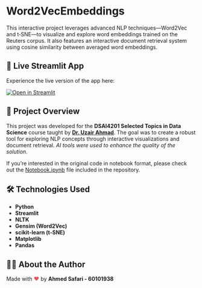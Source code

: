 # Word2VecEmbeddings

This interactive project leverages advanced NLP techniques—Word2Vec and t‑SNE—to visualize and explore word embeddings trained on the Reuters corpus. It also features an interactive document retrieval system using cosine similarity between averaged word embeddings.

## 🚀 Live Streamlit App

Experience the live version of the app here:  

[![Open in Streamlit](https://static.streamlit.io/badges/streamlit_badge_black_white.svg)](https://word2vecembeddings.streamlit.app)

## 📖 Project Overview

This project was developed for the **DSAI4201 Selected Topics in Data Science** course taught by **[Dr. Uzair Ahmad](https://github.com/DrUzair)**. The goal was to create a robust tool for exploring NLP concepts through interactive visualizations and document retrieval. _AI tools were used to enhance the quality of the solution._

If you’re interested in the original code in notebook format, please check out the [Notebook.ipynb](Notebook.ipynb) file included in the repository.

## 🛠️ Technologies Used

- **Python**
- **Streamlit**
- **NLTK**
- **Gensim (Word2Vec)**
- **scikit-learn (t‑SNE)**
- **Matplotlib**
- **Pandas**

## 👨‍💻 About the Author

Made with <span style="color:#e25555;">&#10084;</span> by **Ahmed Safari - 60101938**
